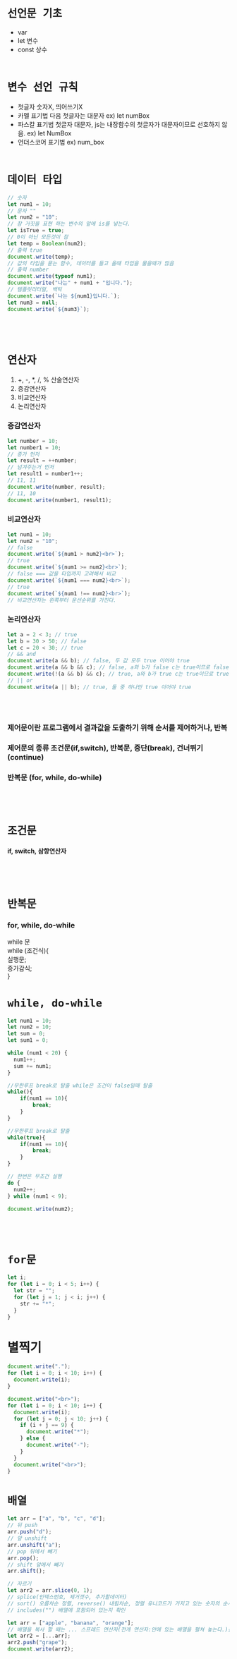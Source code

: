 # `선언문 기초`

- var
- let 변수
- const 상수
  <br>
  <br>

# `변수 선언 규칙`

- 첫글자 숫자X, 띄어쓰기X
- 카멜 표기법 다음 첫글자는 대문자 ex) let numBox
- 파스칼 표기법 첫글자 대문자, js는 내장함수의 첫글자가 대문자이므로 선호하지 않음. ex) let NumBox
- 언더스코어 표기법 ex) num_box
  <br>
  <br>

# `데이터 타입`

```js
// 숫자
let num1 = 10;
// 문자 ""
let num2 = "10";
// 참 거짓을 표현 하는 변수의 앞에 is를 넣는다.
let isTrue = true;
// 0이 아닌 모든것이 참
let temp = Boolean(num2);
// 출력 true
document.write(temp);
// 값의 타입을 묻는 함수, 데이터를 들고 올때 타입을 물을때가 많음
// 출력 number
document.write(typeof num1);
document.write("나는" + num1 + "입니다.");
// 템플릿리터럴, 백틱
document.write(`나는 ${num1}입니다.`);
let num3 = null;
document.write(`${num3}`);
```

  <br>
  <br>

# `연산자`

1. +, -, \*, /, % 산술연산자
2. 증감연산자
3. 비교연산자
4. 논리연산자

### 증감연산자

```js
let number = 10;
let number1 = 10;
// 증가 먼저
let result = ++number;
// 넘겨주는거 먼저
let result1 = number1++;
// 11, 11
document.write(number, result);
// 11, 10
document.write(number1, result1);
```

### 비교연산자

```js
let num1 = 10;
let num2 = "10";
// false
document.write(`${num1 > num2}<br>`);
// true
document.write(`${num1 >= num2}<br>`);
// false === 값을 타입까지 고려해서 비교
document.write(`${num1 === num2}<br>`);
// true
document.write(`${num1 !== num2}<br>`);
// 비교연산자는 왼쪽부터 운선순위를 가진다.
```

### 논리연산자

```js
let a = 2 < 3; // true
let b = 30 > 50; // false
let c = 20 < 30; // true
// && and
document.write(a && b); // false, 두 값 모두 true 이어야 true
document.write(a && b && c); // false, a와 b가 false c는 true이므로 false
document.write(!(a && b) && c); // true, a와 b가 true c는 true이므로 true
// || or
document.write(a || b); // true, 둘 중 하나만 true 이어야 true
```

<br>
<br>

### 제어문이란 프로그램에서 결과값을 도출하기 위해 순서를 제어하거나, 반복

### 제어문의 종류 조건문(if,switch), 반복문, 중단(break), 건너뛰기(continue)

### 반복문 (for, while, do-while)

<br>
<br>

# `조건문`

#### if, switch, 삼항연산자

<br>
<br>

# `반복문`

### for, while, do-while

while 문<br>
while (조건식){<br>
실행문;<br>
증가감식;<br>
}

# `while, do-while`

```js
let num1 = 10;
let num2 = 10;
let sum = 0;
let sum1 = 0;

while (num1 < 20) {
  num1++;
  sum += num1;
}

//무한루프 break로 탈출 while은 조건이 false일때 탈출
while(){
    if(num1 == 10){
        break;
    }
}

//무한루프 break로 탈출
while(true){
    if(num1 == 10){
        break;
    }
}

// 한번은 무조건 실행
do {
  num2++;
} while (num1 < 9);

document.write(num2);
```

<br>
<br>

# `for문`

```js
let i;
for (let i = 0; i < 5; i++) {
  let str = "";
  for (let j = 1; j < i; j++) {
    str += "*";
  }
}
```

# 별찍기

```js
document.write(".");
for (let i = 0; i < 10; i++) {
  document.write(i);
}

document.write("<br>");
for (let i = 0; i < 10; i++) {
  document.write(i);
  for (let j = 0; j < 10; j++) {
    if (i + j == 9) {
      document.write("*");
    } else {
      document.write("-");
    }
  }
  document.write("<br>");
}
```

# `배열`

```js
let arr = ["a", "b", "c", "d"];
// 뒤 push
arr.push("d");
// 앞 unshift
arr.unshift("a");
// pop 뒤에서 빼기
arr.pop();
// shift 앞에서 빼기
arr.shift();

// 자르기
let arr2 = arr.slice(0, 1);
// splice(인덱스번호, 제거갯수, 추가할데이터)
// sort() 오름차순 정렬, reverse() 내림차순, 정렬 유니코드가 가지고 있는 숫자의 순서대로 오름차순 정렬 특수문자 > 숫자 > 대문자 > 소문자
// includes("") 배열에 포함되어 있는지 확인
```

```js
let arr = ["apple", "banana", "orange"];
// 배열을 복사 할 때는 ... 스프레드 연산자(전개 연산자:안에 있는 배열을 펼쳐 놓는다.)를 사용한다.
let arr2 = [...arr];
arr2.push("grape");
document.write(arr2);
```
